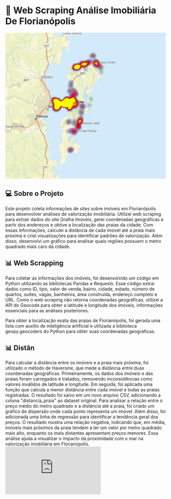 # 🏨 Web Scraping Análise Imobiliária De Florianópolis
![Mapa de Calor](https://github.com/RodrigoJacquesW/WebScraping-Analise-Imobiliaria-Florianopolis/blob/main/Gráficos/Mapa%20de%20calor%20R%24%20por%20M²%20Apartamentos%20Florianópolis.PNG)
## 💻 Sobre o Projeto
Este projeto coleta informações de sites sobre imóveis em Florianópolis para desenvolver análises de valorização imobiliária. Utilizei web scraping para extrair dados do site Gralha Imóveis, gerei coordenadas geográficas a partir dos endereços e obtive a localização das praias da cidade. Com essas informações, calculei a distância de cada imóvel até a praia mais próxima e criei visualizações para identificar padrões de valorização. Além disso, desenvolvi um gráfico para analisar quais regiões possuem o metro quadrado mais caro da cidade.

## 📊 Web Scrapping
Para coletar as informações dos imóveis, foi desenvolvido um código em Python utilizando as bibliotecas Pandas e Requests. Esse código extrai dados como ID, tipo, valor de venda, bairro, cidade, estado, número de quartos, suítes, vagas, banheiros, área construída, endereço completo e URL. Como o web scraping não retorna coordenadas geográficas, utilizei a API do Geocode para obter a latitude e longitude dos imóveis, informações essenciais para as análises posteriores. 

Para obter a localização exata das praias de Florianópolis, foi gerada uma lista com auxílio de inteligência artificial e utilizada a biblioteca geopy.geocoders do Python para obter suas coordenadas geográficas.

## 📊 Distân
Para calcular a distância entre os imóveis e a praia mais próxima, foi utilizado o método de Haversine, que mede a distância entre duas coordenadas geográficas. Primeiramente, os dados dos imóveis e das praias foram carregados e tratados, removendo inconsistências como valores inválidos de latitude e longitude. Em seguida, foi aplicada uma função que calcula a menor distância entre cada imóvel e todas as praias registradas. O resultado foi salvo em um novo arquivo CSV, adicionando a coluna "distancia_praia" ao dataset original.
Para analisar a relação entre o preço médio do metro quadrado e a distância até a praia, foi criado um gráfico de dispersão onde cada ponto representa um imóvel. Além disso, foi adicionada uma linha de regressão para identificar a tendência geral dos preços. O resultado mostra uma relação negativa, indicando que, em média, imóveis mais próximos da praia tendem a ter um valor por metro quadrado mais alto, enquanto os mais distantes apresentam preços menores. Essa análise ajuda a visualizar o impacto da proximidade com o mar na valorização imobiliária em Florianópolis.
![Gráfico Preço Médio x Distância](https://github.com/RodrigoJacquesW/WebScraping-Analise-Imobiliaria-Florianopolis/blob/main/Gráficos/Distância%20imoveis%20x%20praias%20com%20Linha%20de%20Tendência.py)
